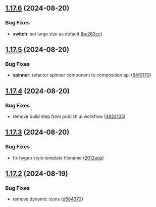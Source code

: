 ## [1.17.6](https://github.com/acronis/ui-component-library/compare/v1.17.5...v1.17.6) (2024-08-20)


### Bug Fixes

* **switch:** set large size as default ([be263cc](https://github.com/acronis/ui-component-library/commit/be263cc6cf0ffa0aaf3029b09932ebaf5718ae3b))

## [1.17.5](https://github.com/acronis/ui-component-library/compare/v1.17.4...v1.17.5) (2024-08-20)


### Bug Fixes

* **spinner:** refactor spinner component to composition api ([64f0170](https://github.com/acronis/ui-component-library/commit/64f01701285b78378ece89cbfc726540b73871a9))

## [1.17.4](https://github.com/acronis/ui-component-library/compare/v1.17.3...v1.17.4) (2024-08-20)


### Bug Fixes

* remove build step from publish ui workflow ([4924105](https://github.com/acronis/ui-component-library/commit/49241050b3fd9ae4e7a422f09096a91311fab4d1))

## [1.17.3](https://github.com/acronis/ui-component-library/compare/v1.17.2...v1.17.3) (2024-08-20)


### Bug Fixes

* fix hygen style template filename ([2012ada](https://github.com/acronis/ui-component-library/commit/2012adaa7ca8170d788a4feb7af5edf00928b8c8))

## [1.17.2](https://github.com/acronis/ui-component-library/compare/v1.17.1...v1.17.2) (2024-08-19)


### Bug Fixes

* remove dynamic icons ([d684372](https://github.com/acronis/ui-component-library/commit/d6843720530ff00a1a342fe3414f893239ea931d))

